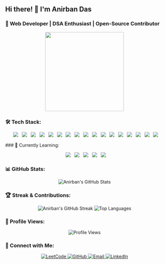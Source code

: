 <!-- Banner Image -->

## Hi there! 👋 I'm Anirban Das  
### 🚀 Web Developer | DSA Enthusiast | Open-Source Contributor  

<!-- Coding GIF -->
<p align="center">
  <img src="https://media.giphy.com/media/M9gbBd9nbDrOTu1Mqx/giphy.gif" width="250"/>
</p>

### 🛠️ Tech Stack:

<p align="center">   <img src="https://img.shields.io/badge/C-00599C?style=flat&logo=c&logoColor=white"/>   <img src="https://img.shields.io/badge/C++-00599C?style=flat&logo=c%2B%2B&logoColor=white"/>   <img src="https://img.shields.io/badge/Python-3776AB?style=flat&logo=python&logoColor=white"/>   <img src="https://img.shields.io/badge/HTML5-E34F26?style=flat&logo=html5&logoColor=white"/>   <img src="https://img.shields.io/badge/CSS3-1572B6?style=flat&logo=css3&logoColor=white"/>   <img src="https://img.shields.io/badge/JavaScript-F7DF1E?style=flat&logo=javascript&logoColor=black"/>   <img src="https://img.shields.io/badge/TailwindCSS-38B2AC?style=flat&logo=tailwind-css&logoColor=white"/>   <img src="https://img.shields.io/badge/Numpy-013243?style=flat&logo=numpy&logoColor=white"/>   <img src="https://img.shields.io/badge/Pandas-150458?style=flat&logo=pandas&logoColor=white"/>   <img src="https://img.shields.io/badge/Matplotlib-11557C?style=flat&logo=plotly&logoColor=white"/>   <img src="https://img.shields.io/badge/Seaborn-2E6E9E?style=flat&logo=python&logoColor=white"/>   <img src="https://img.shields.io/badge/Excel-217346?style=flat&logo=microsoft-excel&logoColor=white"/>   <img src="https://img.shields.io/badge/Git-F05032?style=flat&logo=git&logoColor=white"/>   <img src="https://img.shields.io/badge/GitHub-181717?style=flat&logo=github&logoColor=white"/>   <img src="https://img.shields.io/badge/Data%20Structures-4CAF50?style=flat&logo=files&logoColor=white"/>   <img src="https://img.shields.io/badge/Algorithms-8E44AD?style=flat&logo=codeforces&logoColor=white"/>   <img src="https://img.shields.io/badge/SQL-4479A1?style=flat&logo=mysql&logoColor=white"/> </p>
### 🌟 Currently Learning:
<p align="center">   <img src="https://img.shields.io/badge/JavaScript-Advanced-F7DF1E?style=flat&logo=javascript&logoColor=black"/>   <img src="https://img.shields.io/badge/React.js-20232A?style=flat&logo=react&logoColor=61DAFB"/>   <img src="https://img.shields.io/badge/Frontend%20Development-FF6F61?style=flat&logo=webcomponents.org&logoColor=white"/>   <img src="https://img.shields.io/badge/Data%20Structures%20&%20Algorithms-4CAF50?style=flat&logo=codeforces&logoColor=white"/>   <img src="https://img.shields.io/badge/AI%20%26%20ML-FF4081?style=flat&logo=openai&logoColor=white"/> </p>

### 📊 GitHub Stats:
<p align="center">
  <img src="https://github-readme-stats.vercel.app/api?username=imanirbandas&show_icons=true&theme=radical" alt="Anirban's GitHub Stats"/>
</p>

### 🏆 Streak & Contributions:
<p align="center">
  <img src="https://github-readme-streak-stats.herokuapp.com/?user=imanirbandas&theme=radical" alt="Anirban's GitHub Streak"/>
  <img src="https://github-readme-stats.vercel.app/api/top-langs/?username=imanirbandas&layout=compact&theme=radical" alt="Top Languages"/>
</p>

### 👀 Profile Views:
<p align="center">
  <img src="https://komarev.com/ghpvc/?username=imanirbandas&color=blue" alt="Profile Views"/>
</p>

### 💌 Connect with Me:
<p align="center">
  <a href="https://leetcode.com/u/anirban2025/">
    <img src="https://img.shields.io/badge/LeetCode-orange?style=flat&logo=leetcode" alt="LeetCode">
  </a>
  <a href="https://github.com/imanirbandas">
    <img src="https://img.shields.io/badge/GitHub-black?style=flat&logo=github" alt="GitHub">
  </a>
  <a href="mailto:anirbaneducation2025@gmail.com">
    <img src="https://img.shields.io/badge/Email-D14836?style=flat&logo=gmail&logoColor=white" alt="Email">
  </a>
  <a href="https://www.linkedin.com/in/itsanirbandas">
    <img src="https://img.shields.io/badge/LinkedIn-0A66C2?style=flat&logo=linkedin&logoColor=white" alt="LinkedIn">
  </a>
</p>




